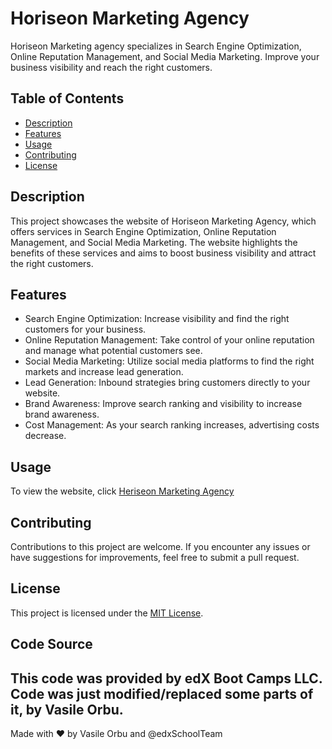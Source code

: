 # Horiseon Marketing Agency

Horiseon Marketing agency specializes in Search Engine Optimization, Online Reputation Management, and Social Media Marketing. Improve your business visibility and reach the right customers.

## Table of Contents
- [Description](#description)
- [Features](#features)
- [Usage](#usage)
- [Contributing](#contributing)
- [License](#license)

## Description

This project showcases the website of Horiseon Marketing Agency, which offers services in Search Engine Optimization, Online Reputation Management, and Social Media Marketing. The website highlights the benefits of these services and aims to boost business visibility and attract the right customers.

## Features

- Search Engine Optimization: Increase visibility and find the right customers for your business.
- Online Reputation Management: Take control of your online reputation and manage what potential customers see.
- Social Media Marketing: Utilize social media platforms to find the right markets and increase lead generation.
- Lead Generation: Inbound strategies bring customers directly to your website.
- Brand Awareness: Improve search ranking and visibility to increase brand awareness.
- Cost Management: As your search ranking increases, advertising costs decrease.

## Usage

To view the website, click [Heriseon Marketing Agency](https://heisen101.github.io/horiseon-marketing-agency-website/#social-media-marketing)

## Contributing

Contributions to this project are welcome. If you encounter any issues or have suggestions for improvements, feel free to submit a pull request.

## License

This project is licensed under the [MIT License](LICENSE).
## Code Source

This code was provided by edX Boot Camps LLC. Code was just modified/replaced some parts of it, by Vasile Orbu.
---

Made with ❤️️ by Vasile Orbu and @edxSchoolTeam

